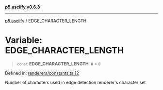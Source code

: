 [**p5.asciify v0.6.3**](../README.md)

***

[p5.asciify](../globals.md) / EDGE\_CHARACTER\_LENGTH

# Variable: EDGE\_CHARACTER\_LENGTH

> `const` **EDGE\_CHARACTER\_LENGTH**: `8` = `8`

Defined in: [renderers/constants.ts:12](https://github.com/humanbydefinition/p5-asciify/blob/39d9fee9f763a951fac34341285367eb4f497799/src/lib/renderers/constants.ts#L12)

Number of characters used in edge detection renderer's character set
